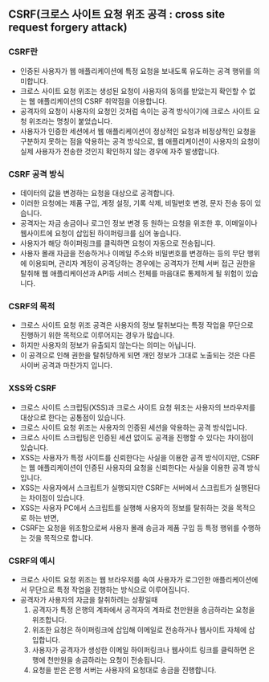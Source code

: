 ## CSRF(크로스 사이트 요청 위조 공격 : cross site request forgery attack)
### CSRF란
- 인증된 사용자가 웹 애플리케이션에 특정 요청을 보내도록 유도하는 공격 행위를 의미합니다.
- 크로스 사이트 요청 위조는 생성된 요청이 사용자의 동의를 받았는지 확인할 수 없는 웹 애플리케이션의 CSRF 취약점을 이용합니다.
- 공격자의 요청이 사용자의 요청인 것처럼 속이는 공격 방식이기에 크로스 사이트 요청 위조라는 명칭이 붙었습니다.
- 사용자가 인증한 세션에서 웹 애플리케이션이 정상적인 요청과 비정상적인 요청을 구분하지 못하는 점을 악용하는 공격 방식으로, 웹 애플리케이션이 사용자의 요청이 실제 사용자가 전송한 것인지 확인하지 않는 경우에 자주 발생합니다.

### CSRF 공격 방식
- 데이터의 값을 변경하는 요청을 대상으로 공격합니다.
- 이러한 요청에는 제품 구입, 계정 설정, 기록 삭제, 비밀번호 변경, 문자 전송 등이 있습니다.
- 공격자는 자금 송금이나 로그인 정보 변경 등 원하는 요청을 위조한 후, 이메일이나 웹사이트에 요청이 삽입된 하이퍼링크를 심어 놓습니다.
- 사용자가 해당 하이퍼링크를 클릭하면 요청이 자동으로 전송됩니다.
- 사용자 몰래 자금을 전송하거나 이메일 주소와 비밀번호를 변경하는 등의 무단 행위에 이용되며, 관리자 계정이 공격당하는 경우에는 공격자가 전체 서버 접근 권한을 탈취해 웹 애플리케이션과 API등 서비스 전체를 마음대로 통제하게 될 위험이 있습니다.

### CSRF의 목적
- 크로스 사이트 요청 위조 공격은 사용자의 정보 탈취보다는 특정 작업을 무단으로 진행하기 위한 목적으로 이루어지는 경우가 많습니다.
- 하지만 사용자의 정보가 유출되지 않는다는 의미는 아닙니다.
- 이 공격으로 인해 권한을 탈취당하게 되면 개인 정보가 그대로 노출되는 것은 다른 사이버 공격과 마찬가지 입니다.

### XSS와 CSRF
- 크로스 사이트 스크립팅(XSS)과 크로스 사이트 요청 위조는 사용자의 브라우저를 대상으로 한다는 공통점이 있습니다.
- 크로스 사이트 요청 위조는 사용자의 인증된 세션을 악용하는 공격 방식입니다.
- 크로스 사이트 스크립팅은 인증된 세션 없이도 공격을 진행할 수 있다는 차이점이 있습니다.
- XSS는 사용자가 특정 사이트를 신뢰한다는 사실을 이용한 공격 방식이지만, CSRF는 웹 애플리케이션이 인증된 사용자의 요청을 신뢰한다는 사실을 이용한 공격 방식입니다.
- XSS는 사용자에서 스크립트가 실행되지만 CSRF는 서버에서 스크립트가 실행된다는 차이점이 있습니다.
- XSS는 사용자 PC에서 스크립트를 실행해 사용자의 정보를 탈취하는 것을 목적으로 하는 반면,
- CSRF는 요청을 위조함으로써 사용자 몰래 송금과 제품 구입 등 특정 행위를 수행하는 것을 목적으로 합니다.

### CSRF의 예시
- 크로스 사이트 요청 위조는 웹 브라우저를 속여 사용자가 로그인한 애플리케이션에서 무단으로 특정 작업을 진행하는 방식으로 이루어집니다.
- 공격자가 사용자의 자금을 찰취하려는 상황일때
  1. 공격자가 특정 은행의 계좌에서 공격자의 계좌로 천만원을 송금하라는 요청을 위조합니다.
  2. 위조한 요청은 하이퍼링크에 삽입해 이메일로 전송하거나 웹사이트 자체에 삽입합니다.
  3. 사용자가 공격자가 생성한 이메일 하이퍼링크나 웹사이트 링크를 클릭하면 은행에 천만원을 송금하라는 요청이 전송됩니다.
  4. 요청을 받은 은행 서버는 사용자의 요청대로 송금을 진행합니다.

